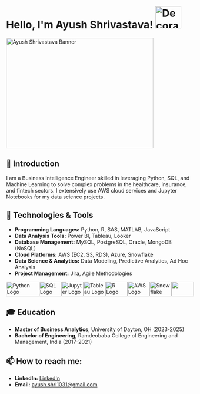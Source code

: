 # Hello, I'm Ayush Shrivastava! <img src="https://user-images.githubusercontent.com/92860846/192116238-f0a2f976-265f-460f-ad0a-83ef612ca989.gif" alt="Decorative Icon" width="70" height="60">

<img src="https://media.licdn.com/dms/image/v2/C4E12AQG6VucJydaLOA/article-cover_image-shrink_600_2000/article-cover_image-shrink_600_2000/0/1637141058478?e=2147483647&v=beta&t=HBeBMsTsoMXsPJhe_yCgfqseG8JhqzX2rYFTWJBxtVs" alt="Ayush Shrivastava Banner" width="400" height="300">

## 👋 Introduction 
I am a Business Intelligence Engineer skilled in leveraging Python, SQL, and Machine Learning to solve complex problems in the healthcare, insurance, and fintech sectors. I extensively use AWS cloud services and Jupyter Notebooks for my data science projects.

## 🔧 Technologies & Tools
- **Programming Languages:** Python, R, SAS, MATLAB, JavaScript
- **Data Analysis Tools:** Power BI, Tableau, Looker
- **Database Management:** MySQL, PostgreSQL, Oracle, MongoDB (NoSQL)
- **Cloud Platforms:** AWS (EC2, S3, RDS), Azure, Snowflake
- **Data Science & Analytics:** Data Modeling, Predictive Analytics, Ad Hoc Analysis
- **Project Management:** Jira, Agile Methodologies

<div style="display: flex; justify-content: space-between; align-items: center;">
  <img src="https://miro.medium.com/v2/resize:fit:1200/1*RzxZF0mmXAsMLrIzAWYDSg.png" alt="Python Logo" width="90" height="40">
  <img src="https://cdn-icons-png.flaticon.com/256/5968/5968313.png" alt="SQL Logo" width="60" height="40">
  <img src="https://t4.ftcdn.net/jpg/03/62/48/17/360_F_362481762_WYOXzZBC8J63iIu26IeoxXlo7hhIa47w.jpg" alt="Jupyter Logo" width="60" height="40">
  <img src="https://logos-world.net/wp-content/uploads/2021/10/Tableau-Symbol.png" alt="Tableau Logo" width="60" height="40">
  <img src="https://download.logo.wine/logo/R_(programming_language)/R_(programming_language)-Logo.wine.png" alt="R Logo" width="60" height="40">
  <img src="https://upload.wikimedia.org/wikipedia/commons/thumb/9/93/Amazon_Web_Services_Logo.svg/1200px-Amazon_Web_Services_Logo.svg.png" alt="AWS Logo" width="60" height="40">
  <img src="https://encrypted-tbn0.gstatic.com/images?q=tbn:ANd9GcTZtXL5iMUpyo9rv-wJGjZiR62QPubHeI6-wA&s" alt="Snowflake Logo" width="60" height="40">
  <img src="https://logos-world.net/wp-content/uploads/2022/11/Snowflake-Symbol.png" width="60" height="40">
</div>

## 🎓 Education
- **Master of Business Analytics**, University of Dayton, OH (2023-2025)
- **Bachelor of Engineering**, Ramdeobaba College of Engineering and Management, India (2017-2021)

## 📫 How to reach me:
- **LinkedIn:** [LinkedIn](https://www.linkedin.com/in/ayushshrivastava10/)
- **Email:** [ayush.shri1031@gmail.com](mailto:ayush.shri1031@gmail.com)




